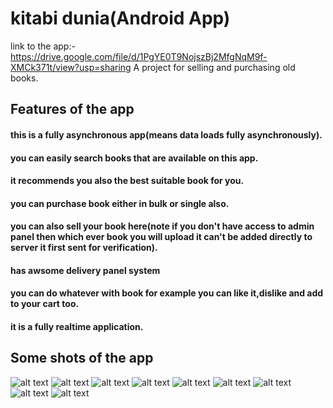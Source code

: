 # kitabi dunia(Android App)

link to the app:-  https://drive.google.com/file/d/1PgYE0T9NojszBj2MfgNqM9f-XMCk371t/view?usp=sharing
A project for selling and purchasing old books.

## Features of the app
#### this is a fully asynchronous app(means data loads fully asynchronously).
#### you can easily search books that are available on this app.
#### it recommends you also the best suitable book for you.
#### you can purchase book either in bulk or single also.
#### you can also sell your book here(note if you don't have access to admin panel then which ever book you will upload it can't be added directly to server it first sent for verification).
#### has awsome delivery panel system
#### you can do whatever with book for example you can like it,dislike and add to your cart too.
#### it is a fully realtime application.

## Some shots of the app

![alt text](https://github.com/themockingjester/kitabi-duniya/blob/main/kitabi%20duniya%20shots/kitabi1.jpeg)
![alt text](https://github.com/themockingjester/kitabi-duniya/blob/main/kitabi%20duniya%20shots/kitabi2.jpeg)
![alt text](https://github.com/themockingjester/kitabi-duniya/blob/main/kitabi%20duniya%20shots/kitabi3.jpeg)
![alt text](https://github.com/themockingjester/kitabi-duniya/blob/main/kitabi%20duniya%20shots/kitabi4.jpeg)
![alt text](\https://github.com/themockingjester/kitabi-duniya/blob/main/kitabi%20duniya%20shots/kitabi5.jpeg)
![alt text](https://github.com/themockingjester/kitabi-duniya/blob/main/kitabi%20duniya%20shots/kitabi6.jpeg)
![alt text](https://github.com/themockingjester/kitabi-duniya/blob/main/kitabi%20duniya%20shots/kitabi7.jpeg)
![alt text](\https://github.com/themockingjester/kitabi-duniya/blob/main/kitabi%20duniya%20shots/kitabi8.jpeg)
![alt text](https://github.com/themockingjester/kitabi-duniya/blob/main/kitabi%20duniya%20shots/kitabi9.jpeg)
